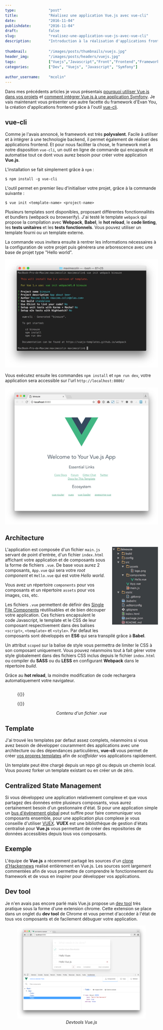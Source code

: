 ```yaml
---
type:               "post"
title:              "Réalisez une application Vue.js avec vue-cli"
date:               "2016-11-04"
publishdate:        "2016-11-04"
draft:              false
slug:               "realisez-une-application-vue-js-avec-vue-cli"
description:        "Introduction à la réalisation d'applications frontend avec Vue.js et vue-cli."

thumbnail:          "/images/posts/thumbnails/vuejs.jpg"
header_img:         "/images/posts/headers/vuejs.jpg"
tags:               ["Vuejs","Javascript","Front","Frontend","Framework"]
categories:         ["Dev", "Vuejs", "Javascript", "Symfony"]

author_username:    "mcolin"
---
```


Dans mes précédents articles je vous présentais [pourquoi utiliser Vue.js dans vos projets](/fr/dev/pourquoi-devriez-vous-utiliser-vue-js-dans-vos-projets/) et [comment intégrer Vue.js à une application Symfony](/fr/dev/comment-integrer-vue-js-application-symfony/). Je vais maintenant vous présenter une autre facette du framework d'Evan You, la création d'applications frontend grâce à l'outil [vue-cli](https://github.com/vuejs/vue-cli).

## vue-cli

Comme je l'avais annoncé, le framework est très **polyvalent**. Facile à utiliser et à intégrer à une technologie backend, il permet également de réaliser des applications frontend. Et pour nous faciliter la chose, le framework met à notre disposition ```vue-cli```, un outil en ligne de commande qui encapsule et automatise tout ce dont vous aurez besoin pour créer votre application **Vue.js**.

L'installation se fait simplement grâce à ```npm``` :

```
$ npm install -g vue-cli
```

L'outil permet en premier lieu d'initialiser votre projet, grâce à la commande suivante :

```
$ vue init <template-name> <project-name>
```

Plusieurs templates sont disponibles, proposant différentes fonctionnalités et bundlers (webpack ou browserify). J'ai testé le template ```webpack``` qui propose la compilation avec **Webpack**, **Babel**, le **hot reload**, le **code linting**, les **tests unitaires** et les **tests fonctionnels**. Vous pouvez utiliser un template fourni ou un template externe.

La commande vous invitera ensuite à rentrer les informations nécessaires à la configuration de votre projet puis générera une arborescence avec une base de projet type "Hello world".

<img src="/images/posts/2016/vuecli-console.jpg" alt="Console" />

Vous exécutez ensuite les commandes ```npm install``` et ```npm run dev```, votre application sera accessible sur l'url ```http://localhost:8080/```

<img src="/images/posts/2016/vuecli-app.jpg" alt="Application" />

## Architecture

<img src="/images/posts/2016/vuecli-tree.jpg" alt="Tree" style="float:right;max-width:30%;margin-left: 20px;margin-bottom: 20px;" />

L'application est composée d'un fichier ```main.js``` servant de point d'entrée, d'un fichier ```index.html``` affichant votre application et de composants sous la forme de fichiers ```.vue```. De base vous aurez 2 composants, ```App.vue``` qui sera votre *root component* et ```Hello.vue``` qui est votre *Hello world*.

Vous avez un répertoire ```components``` pour vos composants et un répertoire ```assets``` pour vos images, css, etc.

Les fichiers ```.vue``` permettent de définir des [Single File Components](https://vuejs.org/guide/single-file-components.html) réutilisables et de bien découper votre application. Ces fichiers encapsulent le code Javascript, le template et le CSS de leur composant respectivement dans des balises ```<script>```, ```<template>``` et ```<style>```. Par defaut les composants sont développés en **ES6** qui sera transpilé grâce à **Babel**.

Un attribut ```scoped``` sur la balise de style vous permettra de limiter le CSS à son composant uniquement. Vous pouvez néanmoins tout à fait gérer votre style globalement dans des fichiers CSS inclus depuis le fichier ```index.html``` ou compiler du **SASS** ou du **LESS** en configurant **Webpack** dans le répertoire *build*.

Grâce au **hot reload**, la moindre modification de code rechargera automatiquement votre navigateur.

<div style="clear:both;"></div>

<figure>
{{<highlight html>}}
<template>
    <div class="hello">
        <h1>{{ msg }}</h1>
    </div>
</template>

<script>
export default {
    name: 'hello',
    data () {
        return {
            msg: 'Welcome to Your Vue.js App'
        }
    }
}
</script>

<style scoped>
h1 {
    font-weight: normal;
}
</style>
{{</highlight>}}
	<figcaption style="text-align: center;font-style: italic;">Contenu d'un fichier .vue</figcaption>
</figure>

## Template

J'ai trouvé les templates par defaut assez complets, néanmoins si vous avez besoin de développer couramment des applications avec une architecture ou des dépendances particulières, **vue-cli** vous permet de créer [vos propres templates](https://github.com/vuejs/vue-cli#custom-templates) afin de *scaffolder* vos applications rapidement.

Un template peut être chargé depuis un repo git ou depuis un chemin local. Vous pouvez forker un template existant ou en créer un de zéro.

## Centralized State Management

Si vous développez une application relativement complexe et que vous partagez des données entre plusieurs composants, vous aurez certainement besoin d'un gestionnaire d'état. Si pour une application simple un [bus d'événement global](https://vuejs.org/v2/guide/components.html#Non-Parent-Child-Communication) peut suffire pour faire communiquer vos composants ensemble, pour une application plus complexe je vous conseille d'utiliser [VUEX](https://github.com/vuejs/vuex). **VUEX** est une bibliothèque de gestion d'états centralisé pour **Vue.js** vous permettant de créer des repositories de données accessibles depuis tous vos composants.

## Exemple

L'équipe de **Vue.js** a récemment partagé les sources d'un [clone d'Hackernews](https://github.com/vuejs/vue-hackernews-2.0) realisé entièrement en Vue.js. Les sources sont largement commentées afin de vous permettre de comprendre le fonctionnement du framework et de vous en inspirer pour développer vos applications.

## Dev tool

Je n'en avais pas encore parlé mais Vue.js propose un [dev tool](https://github.com/vuejs/vue-devtools) très pratique sous la forme d'une extension chrome. Cette extension se place dans un onglet du **dev tool** de Chrome et vous permet d'accéder à l'état de tous vos composants et de facilement débuguer votre application.

<figure>
	<img src="/images/posts/2016/vuecli-devtool.png" alt="Application" />
	<figcaption style="text-align: center;font-style: italic;">Devtools Vue.js</figcaption>
</figure>

